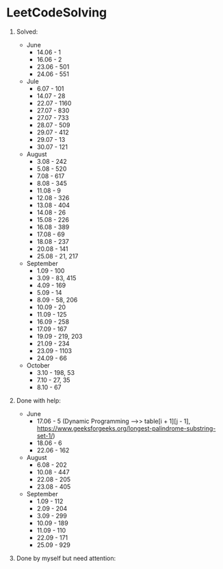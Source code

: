 # LeetCodeSolving
1. Solved:
    - June
        - 14.06 - 1
        - 16.06 - 2
        - 23.06 - 501
        - 24.06 - 551
    - Jule
        - 6.07 - 101
        - 14.07 - 28
        - 22.07 - 1160
        - 27.07 - 830
        - 27.07 - 733
        - 28.07 - 509
        - 29.07 - 412
        - 29.07 - 13
        - 30.07 - 121
    - August
        - 3.08 - 242
        - 5.08 - 520
        - 7.08 - 617
        - 8.08 - 345
        - 11.08 - 9
        - 12.08 - 326
        - 13.08 - 404
        - 14.08 - 26
        - 15.08 - 226
        - 16.08 - 389
        - 17.08 - 69
        - 18.08 - 237
        - 20.08 - 141
        - 25.08 - 21, 217
    - September
        - 1.09 - 100
        - 3.09 - 83, 415
        - 4.09 - 169
        - 5.09 - 14
        - 8.09 - 58, 206
        - 10.09 - 20
        - 11.09 - 125
        - 16.09 - 258
        - 17.09 - 167
        - 19.09 - 219, 203
        - 21.09 - 234
        - 23.09 - 1103
        - 24.09 - 66
    - October
        - 3.10 - 198, 53
        - 7.10 - 27, 35
        - 8.10 - 67

2. Done with help:
    - June
        - 17.06 - 5 (Dynamic Programming -->> table[i + 1][j - 1], https://www.geeksforgeeks.org/longest-palindrome-substring-set-1/)
        - 18.06 - 6
        - 22.06 - 162
    - August
        - 6.08 - 202
        - 10.08 - 447
        - 22.08 - 205
        - 23.08 - 405
    - September
        - 1.09 - 112
        - 2.09 - 204
        - 3.09 - 299
        - 10.09 - 189
        - 11.09 - 110
        - 22.09 - 171
        - 25.09 - 929
3. Done by myself but need attention: